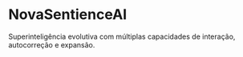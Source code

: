 # NovaSentienceAI
Superinteligência evolutiva com múltiplas capacidades de interação, autocorreção e expansão.
